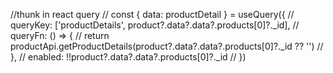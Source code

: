 //thunk in react query
// const { data: productDetail } = useQuery({
// queryKey: ['productDetails', product?.data?.data?.products[0]?.\_id],
// queryFn: () => {
// return productApi.getProductDetails(product?.data?.data?.products[0]?.\_id ?? '')
// },
// enabled: !!product?.data?.data?.products[0]?.\_id
// })
